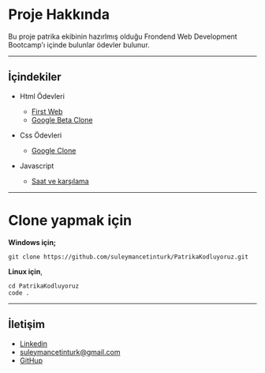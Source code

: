 # Proje Hakkında

Bu proje patrika ekibinin hazırlmış olduğu Frondend Web Development Bootcamp'ı içinde bulunlar ödevler bulunur.

---
## İçindekiler
- Html Ödevleri
     * [First Web](https://github.com/suleymancetinturk/PatrikaKodluyoruz/tree/master/HtmlWork/First_Web)
    * [Google Beta Clone](https://github.com/suleymancetinturk/PatrikaKodluyoruz/tree/master/HtmlWork/Google_Beta_Clone)

- Css Ödevleri
    * [Google Clone](https://github.com/suleymancetinturk/PatrikaKodluyoruz/tree/master/CssWork/GoogleClone)
- Javascript
   * [Saat ve karşılama](https://github.com/suleymancetinturk/PatrikaKodluyoruz/tree/master/JavascriptWork/Javascript_Saat_ve_Karsilama)
---

# Clone yapmak için
**Windows için;** 
```
git clone https://github.com/suleymancetinturk/PatrikaKodluyoruz.git
```
**Linux için**,
```
cd PatrikaKodluyoruz
code .
```
---
## İletişim 
- [Linkedin](https://www.linkedin.com/in/suleyman-cetinturk/) 
- suleymancetinturk@gmail.com
- [GitHup](https://github.com/suleymancetinturk)